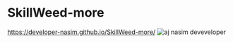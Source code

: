 # SkillWeed-more
https://developer-nasim.github.io/SkillWeed-more/
<img src="https://i.ibb.co/QCvMV7k/screencapture-byahsjme4lvpcy2s2zecbg-on-drv-tw-skill-Weed2-2021-06-04-23-24-41.png" alt="aj nasim deveveloper" border="0">
